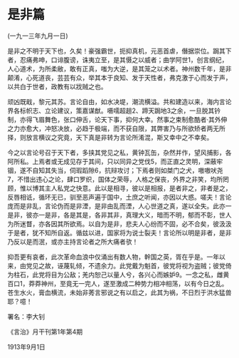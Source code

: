 # 是非篇

 

(一九一三年九月一日)

 

是非之不明于天下也，久矣！豪强霸世，扼抑真机，元恶首虐，僭据崇位。跼其下者，忍痛弗呻，口诽腹谤，诛夷立至，是其慑之以威者；曲学阿世1，创言纲纪，人心道术，为所柔敝，敢有正真，嗤为大逆，是其笼之以术者。神州数千年，是非颠淆，心死道丧，芸芸有众，举其本于良知、发于天性者，弗克激于心而发于声，以共白于世者，政教有以戕贼之也。

顽凶既戢，黎元其苏。言论自由，如水决堤，潮流横溢。共和建造以来，海内言论界各标帜志、立论建议，策嘉谋猷。嗫嚅超趄2、蹄天跼地3之余，一旦脱其钤制，亦得飞眉舞色，张口伸舌，论天下事，抑何大幸。然事之束制愈酷者·其外伸之力亦愈大，冲怒决放，必趋于极端，而不获自限，其弊害乃与所欲矫者两无所择，则放言横议之究竟，天下真是非转为言论所淆混，斯又幸中之不幸矣。

今之以言论号召于天下者，多挟其党见之私，黄钟瓦缶，杂然并作，望风捕影，各阿所私。上焉者或无成见存于其间，只以同异之党伐5，而正直之灵明，深蔽牢锢，遂不自知其失当，伺瑕蹈隙6，抗辩攻讨；下焉者则如桀门之犬，嗷嗷吠尧7，不惜出违心之论，肆口罗织，国体之荣辱，人格之保丧，外界之非笑，均所罔顾，惟以博其主人私党之快意。此以是相寻，彼以是相报，是者非之，非者是之，反唇相诋，循环无已，驯至恶声遍于国中，土庶之听闻，亦因以大惑。嗟夫！言论庞而是非乱，言论伪而是非湮，是非由乱而湮，人心世道之真，遂以全失。此亦一是非，彼亦一是非，各是其是，各非其非，真理大义，暗而不明，郁而不彰，世人为所迷瞀，亦各因其所欲焉。以自为是非，悲夫人心纷而不固，必不合矣，彼汲汲于是者，犹不知所自返。循兹以进，国家将为说士裂夫！言论所以明是非者，是非乃反以是而泯，或亦主持言论者之所大痛者欤！

抑吾更有哀者，此次革命血浪中仅涌出有数人物，幹国之英，胥在乎是。一年以来，由党见之故，诬蔑轧倾，不遗余力。此党戴为魁首，彼党将视为盗贼；彼党倚为柱石，此党将目为公敌；羌内恕己以量人兮，各兴心而嫉妒9。一念之私，雌黄百口1，莽莽神州，至竟无一完人，遂至激成二种势力相冲相荡，以有今日之乱。苍生水火，膏血横流，未始非莠言邪说之有以启之，此其为祸，不日烈于洪水猛兽耶？噫！

 

署名：李大钊

《言治》月干刊第1年第4期

1913年9月1日

 

 

 

